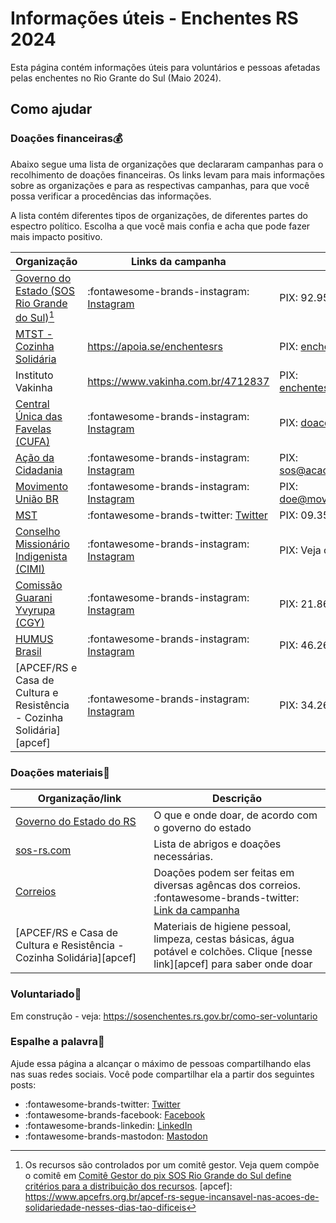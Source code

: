# Informações úteis - Enchentes RS 2024

Esta página contém informações úteis para voluntários e pessoas afetadas pelas enchentes no Rio Grante do Sul (Maio 2024).

## Como ajudar

### Doações financeiras💰

Abaixo segue uma lista de organizações que declararam campanhas para o recolhimento de doações financeiras.
Os links levam para mais informações sobre as organizações e para as respectivas campanhas, para que você possa verificar a procedências das informações.

A lista contém diferentes tipos de organizações, de diferentes partes do espectro político. Escolha a que você mais confia e acha que pode fazer mais impacto positivo.

| Organização                                                           | Links da campanha                                                                                  | Como doar                        |
| --------------------------------------------------------------------- | -------------------------------------------------------------------------------------------------- | -------------------------------- |
| [Governo do Estado (SOS Rio Grande do Sul)][sosrs][^sosrs]            | :fontawesome-brands-instagram: [Instagram](https://www.instagram.com/p/C6elevDOfVW/)               | PIX: 92.958.800/0001-38          |
| [MTST - Cozinha Solidária](https://mtst.org/cozinhas-solidarias/)     | <https://apoia.se/enchentesrs>                                                                     | PIX: enchentes@apoia.se          |
| Instituto Vakinha                                                     | <https://www.vakinha.com.br/4712837>                                                               | PIX: enchentes@vakinha.com.br    |
| [Central Única das Favelas (CUFA)](https://cufa.org.br/doar/)         | :fontawesome-brands-instagram: [Instagram](https://www.instagram.com/p/C6hNWBzpbRK/)               | PIX: doacoes@cufa.org.br         |
| [Ação da Cidadania](https://www.acaodacidadania.org.br/como-apoiar)   | :fontawesome-brands-instagram: [Instagram](https://www.instagram.com/p/C6eGa18N_HA/)               | PIX: sos@acaodacidadania.org.br  |
| [Movimento União BR](https://www.movimentouniaobr.com.br/)            | :fontawesome-brands-instagram: [Instagram](https://www.instagram.com/p/C6fFFlSNhZw/)               | PIX: doe@movimentouniaobr.com.br |
| [MST](https://mst.org.br/quem-somos/)                                 | :fontawesome-brands-twitter: [Twitter](https://twitter.com/MST_Oficial/status/1786843972385608008) | PIX: 09.352.141/0001-48          |
| [Conselho Missionário Indigenista (CIMI)](https://cimi.org.br/)       | :fontawesome-brands-instagram: [Instagram](https://www.instagram.com/p/C6mfJUTPu9a/)               | PIX: Veja o instragram           |
| [Comissão Guarani Yvyrupa (CGY)](https://www.yvyrupa.org.br/)         | :fontawesome-brands-instagram: [Instagram](https://www.instagram.com/p/C6hXaMBvib1/)               | PIX: 21.860.239/0001-01          |
| [HUMUS Brasil](https://www.humusbr.org/quem-somos)                    | :fontawesome-brands-instagram: [Instagram](https://www.instagram.com/p/C6hTjz3pxe3/)               | PIX: 46.265.388/0001-53          |
| [APCEF/RS e Casa de Cultura e Resistência - Cozinha Solidária][apcef] | :fontawesome-brands-instagram: [Instagram](https://www.instagram.com/p/C6uMCc5uKwG/)               | PIX: 34.267.237/0001-55          |

[sosrs]: https://sosenchentes.rs.gov.br/sobre-o-pix 
[^sosrs]: Os recursos são controlados por um comitê gestor. Veja quem compõe o comitê em [Comitê Gestor do pix SOS Rio Grande do Sul define critérios para a distribuição dos recursos](https://www.estado.rs.gov.br/comite-gestor-do-pix-sos-rio-grande-do-sul-define-criterios-para-a-distribuicao-dos-recursos).
[apcef]: https://www.apcefrs.org.br/apcef-rs-segue-incansavel-nas-acoes-de-solidariedade-nesses-dias-tao-dificeis

### Doações materiais👕

| Organização/link                                                            | Descrição                                                                                                                                                                  |
| --------------------------------------------------------------------------- | -------------------------------------------------------------------------------------------------------------------------------------------------------------------------- |
| [Governo do Estado do RS](https://sosenchentes.rs.gov.br/o-que-e-onde-doar) | O que e onde doar, de acordo com o governo do estado                                                                                                                       |
| [sos-rs.com](https://sos-rs.com/)                                           | Lista de abrigos e doações necessárias.                                                                                                                                    |
| [Correios]                                                                  | Doações podem ser feitas em diversas agêncas dos correios. <br> :fontawesome-brands-twitter: [Link da campanha](https://twitter.com/correiosBR/status/1787780269908333004) |
| [APCEF/RS e Casa de Cultura e Resistência - Cozinha Solidária][apcef]       | Materiais de higiene pessoal, limpeza, cestas básicas, água potável e colchões. Clique [nesse link][apcef] para saber onde doar                                            |

[Correios]: https://saladeimprensa.correios.com.br/arquivos/9505

### Voluntariado💪

Em construção - veja: <https://sosenchentes.rs.gov.br/como-ser-voluntario>

### Espalhe a palavra📣

Ajude essa página a alcançar o máximo de pessoas compartilhando elas nas suas redes sociais. Você pode compartilhar ela a partir dos seguintes posts:

* :fontawesome-brands-twitter: [Twitter](https://twitter.com/dellagustin/status/1790106857614258523)
* :fontawesome-brands-facebook: [Facebook](https://www.facebook.com/dellagustin/posts/10220006754238498)
* :fontawesome-brands-linkedin: [LinkedIn](https://www.linkedin.com/posts/dellagustin_opensource-activity-7195870421378887680-z_8K)
* :fontawesome-brands-mastodon: [Mastodon](https://bolha.us/@dellagustin/112435483783613777)